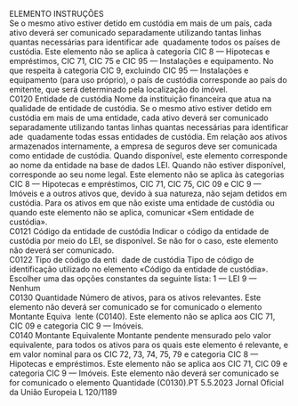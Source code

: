  
ELEMENTO  INSTRUÇÕES  
Se o mesmo ativo estiver detido em custódia em mais de um país, cada ativo deverá ser 
comunicado separadamente utilizando tantas linhas quantas necessárias para identificar ade ­
quadamente todos os países de custódia. 
Este elemento não se aplica à categoria CIC 8 — Hipotecas e empréstimos, CIC 71, CIC 75 e 
CIC 95 — Instalações e equipamento. 
No que respeita à categoria CIC 9, excluindo CIC 95 — Instalações e equipamento (para uso 
próprio), o país de custódia corresponde ao país do emitente, que será determinado pela 
localização do imóvel.  
C0120  Entidade de custódia  Nome da instituição financeira que atua na qualidade de entidade de custódia. 
Se o mesmo ativo estiver detido em custódia em mais de uma entidade, cada ativo deverá ser 
comunicado separadamente utilizando tantas linhas quantas necessárias para identificar ade ­
quadamente todas essas entidades de custódia. 
Em relação aos ativos armazenados internamente, a empresa de seguros deve ser comunicada 
como entidade de custódia. 
Quando disponível, este elemento corresponde ao nome da entidade na base de dados LEI. 
Quando não estiver disponível, corresponde ao seu nome legal. 
Este elemento não se aplica às categorias CIC 8 — Hipotecas e empréstimos, CIC 71, CIC 75, 
CIC 09 e CIC 9 — Imóveis e a outros ativos que, devido à sua natureza, não sejam detidos 
em custódia. 
Para os ativos em que não existe uma entidade de custódia ou quando este elemento não se 
aplica, comunicar «Sem entidade de custódia».  
C0121  Código da entidade de 
custódia  Indicar o código da entidade de custódia por meio do LEI, se disponível. 
Se não for o caso, este elemento não deverá ser comunicado.  
C0122  Tipo de código da enti ­
dade de custódia  Tipo de código de identificação utilizado no elemento «Código da entidade de custódia». 
Escolher uma das opções constantes da seguinte lista: 
1 — LEI 
9 — Nenhum  
C0130  Quantidade  Número de ativos, para os ativos relevantes. 
Este elemento não deverá ser comunicado se for comunicado o elemento Montante Equiva ­
lente (C0140). 
Este elemento não se aplica aos CIC 71, CIC 09 e categoria CIC 9 — Imóveis.  
C0140  Montante Equivalente  Montante pendente mensurado pelo valor equivalente, para todos os ativos para os quais este 
elemento é relevante, e em valor nominal para os CIC 72, 73, 74, 75, 79 e categoria CIC 8 
— Hipotecas e empréstimos. Este elemento não se aplica aos CIC 71, CIC 09 e categoria CIC 
9 — Imóveis. Este elemento não deverá ser comunicado se for comunicado o elemento 
Quantidade (C0130).PT  5.5.2023 Jornal Oficial da União Europeia L 120/1189